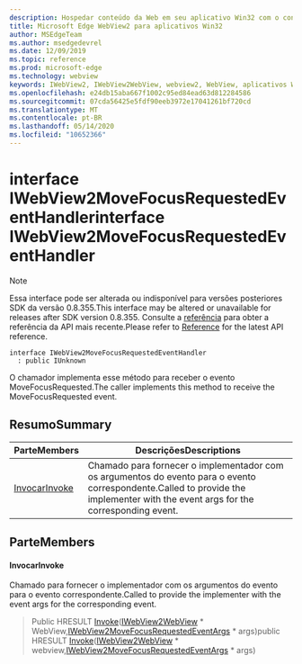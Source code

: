 ```yaml
---
description: Hospedar conteúdo da Web em seu aplicativo Win32 com o controle WebView2 do Microsoft Edge
title: Microsoft Edge WebView2 para aplicativos Win32
author: MSEdgeTeam
ms.author: msedgedevrel
ms.date: 12/09/2019
ms.topic: reference
ms.prod: microsoft-edge
ms.technology: webview
keywords: IWebView2, IWebView2WebView, webview2, WebView, aplicativos Win32, Win32, Edge
ms.openlocfilehash: e24db15aba667f1002c95ed84ead63d812284586
ms.sourcegitcommit: 07cda56425e5fdf90eeb3972e17041261bf720cd
ms.translationtype: MT
ms.contentlocale: pt-BR
ms.lasthandoff: 05/14/2020
ms.locfileid: "10652366"
---
```

# <span data-ttu-id="3f883-104">interface IWebView2MoveFocusRequestedEventHandler</span><span class="sxs-lookup"><span data-stu-id="3f883-104">interface IWebView2MoveFocusRequestedEventHandler</span></span> 

> [!NOTE]
> <span data-ttu-id="3f883-105">Essa interface pode ser alterada ou indisponível para versões posteriores SDK da versão 0.8.355.</span><span class="sxs-lookup"><span data-stu-id="3f883-105">This interface may be altered or unavailable for releases after SDK version 0.8.355.</span></span> <span data-ttu-id="3f883-106">Consulte a [referência](../../../webview2-api-reference.md) para obter a referência da API mais recente.</span><span class="sxs-lookup"><span data-stu-id="3f883-106">Please refer to [Reference](../../../webview2-api-reference.md) for the latest API reference.</span></span>

```
interface IWebView2MoveFocusRequestedEventHandler
  : public IUnknown
```

<span data-ttu-id="3f883-107">O chamador implementa esse método para receber o evento MoveFocusRequested.</span><span class="sxs-lookup"><span data-stu-id="3f883-107">The caller implements this method to receive the MoveFocusRequested event.</span></span>

## <span data-ttu-id="3f883-108">Resumo</span><span class="sxs-lookup"><span data-stu-id="3f883-108">Summary</span></span>

 <span data-ttu-id="3f883-109">Parte</span><span class="sxs-lookup"><span data-stu-id="3f883-109">Members</span></span>                        | <span data-ttu-id="3f883-110">Descrições</span><span class="sxs-lookup"><span data-stu-id="3f883-110">Descriptions</span></span>
--------------------------------|---------------------------------------------
[<span data-ttu-id="3f883-111">Invocar</span><span class="sxs-lookup"><span data-stu-id="3f883-111">Invoke</span></span>](#invoke) | <span data-ttu-id="3f883-112">Chamado para fornecer o implementador com os argumentos do evento para o evento correspondente.</span><span class="sxs-lookup"><span data-stu-id="3f883-112">Called to provide the implementer with the event args for the corresponding event.</span></span>

## <span data-ttu-id="3f883-113">Parte</span><span class="sxs-lookup"><span data-stu-id="3f883-113">Members</span></span>

#### <span data-ttu-id="3f883-114">Invocar</span><span class="sxs-lookup"><span data-stu-id="3f883-114">Invoke</span></span> 

<span data-ttu-id="3f883-115">Chamado para fornecer o implementador com os argumentos do evento para o evento correspondente.</span><span class="sxs-lookup"><span data-stu-id="3f883-115">Called to provide the implementer with the event args for the corresponding event.</span></span>

> <span data-ttu-id="3f883-116">Public HRESULT [Invoke](#invoke)([IWebView2WebView](IWebView2WebView.md) \* WebView,[IWebView2MoveFocusRequestedEventArgs](IWebView2MoveFocusRequestedEventArgs.md) \* args)</span><span class="sxs-lookup"><span data-stu-id="3f883-116">public HRESULT [Invoke](#invoke)([IWebView2WebView](IWebView2WebView.md) \* webview,[IWebView2MoveFocusRequestedEventArgs](IWebView2MoveFocusRequestedEventArgs.md) \* args)</span></span>


